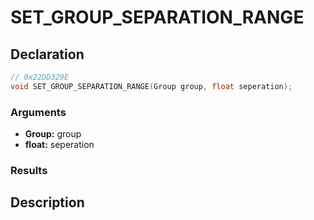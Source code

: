 # SET_GROUP_SEPARATION_RANGE

## Declaration
```cpp
// 0x22DD329E
void SET_GROUP_SEPARATION_RANGE(Group group, float seperation);
```

### Arguments
- **Group:** group
- **float:** seperation

### Results

## Description

